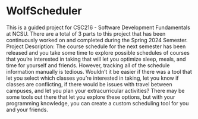 # WolfScheduler

This is a guided project for CSC216 - Software Development Fundamentals at NCSU. There are a total of 3 parts to this project that has been continuously worked on and completed during the Spring 2024 Semester.
Project Description: The course schedule for the next semester has been released and you take some time to explore possible schedules of courses that you’re interested in taking that will let you optimize sleep, meals, and time for yourself and friends. However, tracking all of the schedule information manually is tedious. Wouldn’t it be easier if there was a tool that let you select which classes you’re interested in taking, let you know if classes are conflicting, if there would be issues with travel between campuses, and let you plan your extracurricular activities? There may be some tools out there that let you explore these options, but with your programming knowledge, you can create a custom scheduling tool for you and your friends.
